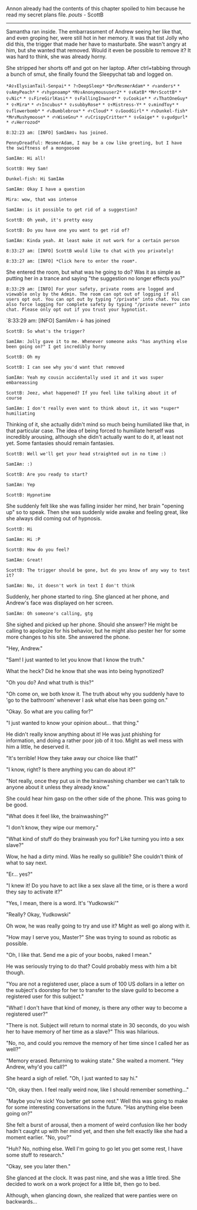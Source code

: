 Annon already had the contents of this chapter spoiled to him because he read my secret plans file. *pouts* - ScottB


------------

  Samantha ran inside. The embarrassment of Andrew seeing her like that, and even groping her, were still hot in her memory. It was that tist Jolly who did this, the trigger that made her have to masturbate. She wasn't angry at him, but she wanted that removed. Would it even be possible to remove it? It was hard to think, she was already horny.

  She stripped her shorts off and got on her laptop. After ctrl+tabbing through a bunch of smut, she finally found the Sleepychat tab and logged on. 

`*A♀↕ElysianTail-Senpai*`
`* ?↑DeepSleep*`
`*D♂↕MesmerAdam*`
`* ♂↕anders*`
`* ♀↕AmyPeach*`
`* ♂↕hypnoamp*`
`*M♀↕Anonymoususer2*`
`* ♀↕KatB*`
`*M♂↑ScottB*`
`* ♀↓Nic*`
`* ♀↓FireGirlKasi*`
`* ♀↕FallingInward*`
`* ♀↓Cookie*`
`* ♂↓ThatOneGuy*`
`* ♀↑Mira*`
`* ♂↑Incubus*`
`* ♀↓subbyRose*`
`* ♀↑Mistress-Y*`
`* ♀↓mindToy*`
`* ♀↓flowerbomb*`
`* ♂↓Bumblebrox*`
`* ♂↑Cloud*`
`* ♀↓GoodGirl*`
`* ♂↕Dunkel-fish*`
`*M♂↕Mushymoose*`
`* ♂↑WiseGnu*`
`* ♂↓CrispyCritter*`
`* ♀↕Gaige*`
`* ♀↓gudgurl*`
`* ♂↓Herrozod*`

`8:32:23 am: [INFO] SamIAm♀↓ has joined.`

`PennyDreadful: MesmerAdam, I may be a cow like greeting, but I have the swiftness of a mongoosee`

`SamIAm: Hi all!`

`ScottB: Hey Sam!`

`Dunkel-fish: Hi SamIAm`

`SamIAm: Okay I have a question `

`Mira: wow, that was intense `

`SamIAm: is it possible to get rid of a suggestion?`

`ScottB: Oh yeah, it's pretty easy `

`ScottB: Do you have one you want to get rid of?`

`SamIAm: Kinda yeah. At least make it not work for a certain person `

`8:33:27 am: [INFO] ScottB would like to chat with you privately!`

`8:33:27 am: [INFO] *Click here to enter the room*.`

  She entered the room, but what was he going to do? Was it as simple as putting her in a trance and saying "the suggestion no longer effects you?"

`8:33:29 am: [INFO] For your safety, private rooms are logged and viewable only by the Admin. The room can opt out of logging if all users opt out. You can opt out by typing "/private" into chat. You can also force logging for complete safety by typing "/private never" into chat. Please only opt out if you trust your hypnotist.`

`8:33:29 am: [INFO] SamIAm♀↓ has joined

`ScottB: So what's the trigger?`

`SamIAm: Jolly gave it to me. Whenever someone asks "has anything else been going on?" I get incredibly horny`

`ScottB: Oh my`

`ScottB: I can see why you'd want that removed`

`SamIAm: Yeah my cousin accidentally used it and it was super embareassing`

`ScottB: Jeez, what happened? If you feel like talking about it of course `

`SamIAm: I don't really even want to think about it, it was *super* humiliating `

  Thinking of it, she actually didn't mind so much being humiliated like that, in that particular case. The idea of being forced to humiliate herself was incredibly arousing, although she didn't actually want to do it, at least not yet. Some fantasies should remain fantasies.

`ScottB: Well we'll get your head straighted out in no time :)`

`SamIAm: :)`

`ScottB: Are you ready to start?`

`SamIAm: Yep`

`ScottB: Hypnotime `

  She suddenly felt like she was falling insider her mind, her brain "opening up" so to speak. Then she was suddenly wide awake and feeling great, like she always did coming out of hypnosis.

`ScottB: Hi`

`SamIAm: Hi :P`

`ScottB: How do you feel?`

`SamIAm: Great!`

`ScottB: The trigger should be gone, but do you know of any way to test it?`

`SamIAm: No, it doesn't work in text I don't think`

  Suddenly, her phone started to ring. She glanced at her phone, and Andrew's face was displayed on her screen. 

`SamIAm: Oh someone's calling, gtg` 

  She sighed and picked up her phone. Should she answer? He might be calling to apologize for his behavior, but he might also pester her for some more changes to his site. She answered the phone.

  "Hey, Andrew."

  "Sam! I just wanted to let you know that I know the truth."

  What the heck? Did he know that she was into being hypnotized?

  "Oh you do? And what truth is this?"

  "Oh come on, we both know it. The truth about why you suddenly have to 'go to the bathroom' whenever I ask what else has been going on."

  "Okay. So what are you calling for?"

  "I just wanted to know your opinion about... that thing."

  He didn't really know anything about it! He was just phishing for information, and doing a rather poor job of it too. Might as well mess with him a little, he deserved it.

  "It's terrible! How they take away our choice like that!"

  "I know, right? Is there anything you can do about it?"

  "Not really, once they put us in the brainwashing chamber we can't talk to anyone about it unless they already know."

  She could hear him gasp on the other side of the phone. This was going to be good.

  "What does it feel like, the brainwashing?"

  "I don't know, they wipe our memory."

  "What kind of stuff do they brainwash you for? Like turning you into a sex slave?"

  Wow, he had a dirty mind. Was he really so gullible? She couldn't think of what to say next.

  "Er... yes?"

  "I knew it! Do you have to act like a sex slave all the time, or is there a word they say to activate it?"

  "Yes, I mean, there is a word. It's 'Yudkowski'"

  "Really? Okay, Yudkowski"

  Oh wow, he was really going to try and use it? Might as well go along with it.

  "How may I serve you, Master?" She was trying to sound as robotic as possible.

  "Oh, I like that. Send me a pic of your boobs, naked I mean."

  He was seriously trying to do that? Could probably mess with him a bit though.

  "You are not a registered user, place a sum of 100 US dollars in a letter on the subject's doorstep for her to transfer to the slave guild to become a registered user for this subject."

  "What! I don't have that kind of money, is there any other way to become a registered user?"

  "There is not. Subject will return to normal state in 30 seconds, do you wish her to have memory of her time as a slave?" This was hilarious.

  "No, no, and could you remove the memory of her time since I called her as well?"

  "Memory erased. Returning to waking state." She waited a moment. "Hey Andrew, why'd you call?"

  She heard a sigh of relief. "Oh, I just wanted to say hi."

  "Oh, okay then. I feel really weird now, like I should remember something..."

  "Maybe you're sick! You better get some rest." Well this was going to make for some interesting conversations in the future. "Has anything else been going on?"

  She felt a burst of arousal, then a moment of weird confusion like her body hadn't caught up with her mind yet, and then she felt exactly like she had a moment earlier. "No, you?"

  "Huh? No, nothing else. Well I'm going to go let you get some rest, I have some stuff to research."

  "Okay, see you later then."

  She glanced at the clock. It was past nine, and she was a little tired. She decided to work on a work project for a little bit, then go to bed. 

  Although, when glancing down, she realized that were panties were on backwards...